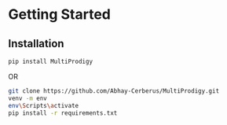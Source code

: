 
# Getting Started

## Installation

```bash
pip install MultiProdigy
```

OR

```bash
git clone https://github.com/Abhay-Cerberus/MultiProdigy.git
venv -m env
env\Scripts\activate
pip install -r requirements.txt
```
